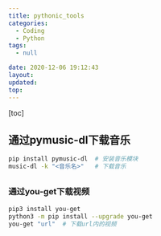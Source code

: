 ```yaml
---
title: pythonic_tools
categories:
  - Coding
  - Python
tags:
  - null

date: 2020-12-06 19:12:43
layout:
updated:
top:
---
```

[toc]

## 通过pymusic-dl下载音乐
```zsh
pip install pymusic-dl  # 安装音乐模块
music-dl -k "<音乐名>"   # 下载音乐
```

## 

### 通过you-get下载视频

```zsh
pip3 install you-get
python3 -m pip install --upgrade you-get
you-get "url"  # 下载url内的视频
```

